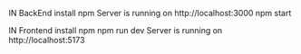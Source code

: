 IN BackEnd 
install npm
Server is running on http://localhost:3000
npm start

IN Frontend
install npm
npm run dev
Server is running on  http://localhost:5173
